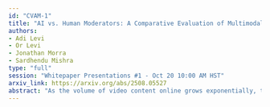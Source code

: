 ```yaml
---
id: "CVAM-1"
title: "AI vs. Human Moderators: A Comparative Evaluation of Multimodal LLMs in Content Moderation for Brand Safety"
authors:
- Adi Levi
- Or Levi
- Jonathan Morra
- Sardhendu Mishra
type: "full"
session: "Whitepaper Presentations #1 - Oct 20 10:00 AM HST"
arxiv_link: https://arxiv.org/abs/2508.05527
abstract: "As the volume of video content online grows exponentially, the demand for moderation of unsafe videos has surpassed human capabilities, posing both operational and mental health challenges. While recent studies demonstrated the merits of Multimodal Large Language Models (MLLMs) in various video understanding tasks, their application to multimodal content moderation, a domain that requires nuanced understanding of both visual and textual cues, remains relatively underexplored. In this work, we benchmark the capabilities of MLLMs in brand safety classification, a critical subset of content moderation for safeguarding advertising integrity. To this end, we introduce a novel, multimodal and multilingual dataset, meticulously labeled by professional reviewers in a multitude of risk categories. Through a detailed comparative analysis, we demonstrate the effectiveness of MLLMs such as Gemini, GPT, and Llama in multimodal brand safety, and evaluate their accuracy and cost efficiency compared to professional human reviewers. Furthermore, we present an in-depth discussion shedding light on limitations of MLLMs and failure cases. We are releasing our dataset alongside this paper to facilitate future research on effective and responsible brand safety and content moderation."
---
```

